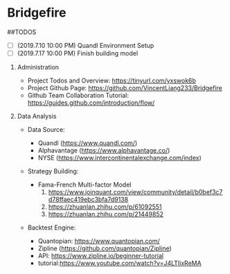# Bridgefire

##TODOS
- [ ] \(2019.7.10 10:00 PM) Quandl Environment Setup
- [ ] \(2019.7.17 10:00 PM) Finish building model

1. Administration
    - Project Todos and Overview: https://tinyurl.com/yxswok6b
    - Project Github Page: https://github.com/VincentLiang233/Bridgefire
    - Github Team Collaboration Tutorial: https://guides.github.com/introduction/flow/

2. Data Analysis
    - Data Source:
        - Quandl  (https://www.quandl.com/)
        - Alphavantage (https://www.alphavantage.co/)
	    - NYSE (https://www.intercontinentalexchange.com/index)

    - Strategy Building:
        - Fama-French Multi-factor Model
            1. https://www.joinquant.com/view/community/detail/b0bef3c7d78ffaec419ebc3bfa7d9138
            2. https://zhuanlan.zhihu.com/p/61092551
            3. https://zhuanlan.zhihu.com/p/21449852

    - Backtest Engine:
        - Quantopian: https://www.quantopian.com/
        - Zipline (https://github.com/quantopian/Zipline)
        - API: https://www.zipline.io/beginner-tutorial
        - tutorial:https://www.youtube.com/watch?v=J4LTIixReMA

